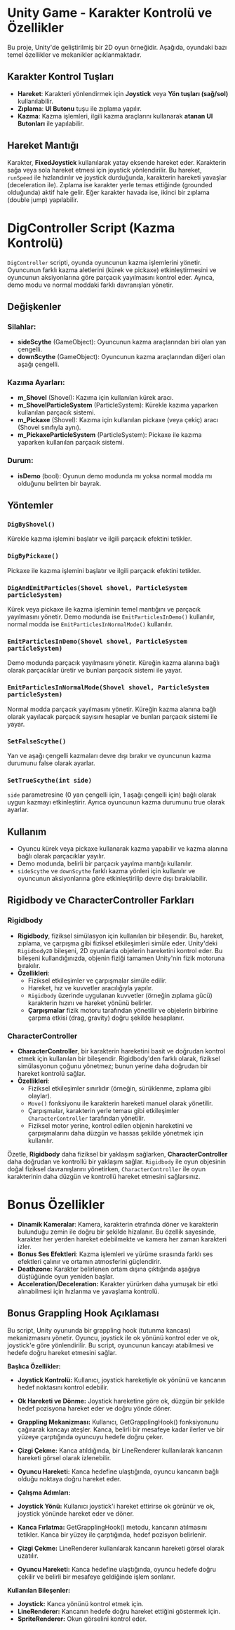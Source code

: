 # Unity Game - Karakter Kontrolü ve Özellikler

Bu proje, Unity'de geliştirilmiş bir 2D oyun örneğidir. Aşağıda, oyundaki bazı temel özellikler ve mekanikler açıklanmaktadır.

## Karakter Kontrol Tuşları

- **Hareket**: Karakteri yönlendirmek için **Joystick** veya **Yön tuşları (sağ/sol)** kullanılabilir.
- **Zıplama**: **UI Butonu** tuşu ile zıplama yapılır.
- **Kazma**: Kazma işlemleri, ilgili kazma araçlarını kullanarak **atanan UI Butonları** ile yapılabilir.

## Hareket Mantığı

Karakter, **FixedJoystick** kullanılarak yatay eksende hareket eder. Karakterin sağa veya sola hareket etmesi için joystick yönlendirilir. Bu hareket, `runSpeed` ile hızlandırılır ve joystick durduğunda, karakterin hareketi yavaşlar (deceleration ile). Zıplama ise karakter yerle temas ettiğinde (grounded olduğunda) aktif hale gelir. Eğer karakter havada ise, ikinci bir zıplama (double jump) yapılabilir.


# DigController Script (Kazma Kontrolü)

`DigController` scripti, oyunda oyuncunun kazma işlemlerini yönetir. Oyuncunun farklı kazma aletlerini (kürek ve pickaxe) etkinleştirmesini ve oyuncunun aksiyonlarına göre parçacık yayılmasını kontrol eder. Ayrıca, demo modu ve normal moddaki farklı davranışları yönetir.

## Değişkenler

### Silahlar:
- **sideScythe** (GameObject): Oyuncunun kazma araçlarından biri olan yan çengelli.
- **downScythe** (GameObject): Oyuncunun kazma araçlarından diğeri olan aşağı çengelli.

### Kazıma Ayarları:
- **m_Shovel** (Shovel): Kazıma için kullanılan kürek aracı.
- **m_ShovelParticleSystem** (ParticleSystem): Kürekle kazıma yaparken kullanılan parçacık sistemi.
- **m_Pickaxe** (Shovel): Kazıma için kullanılan pickaxe (veya çekiç) aracı (Shovel sınıfıyla aynı).
- **m_PickaxeParticleSystem** (ParticleSystem): Pickaxe ile kazıma yaparken kullanılan parçacık sistemi.

### Durum:
- **isDemo** (bool): Oyunun demo modunda mı yoksa normal modda mı olduğunu belirten bir bayrak.

## Yöntemler

### `DigByShovel()`
Kürekle kazıma işlemini başlatır ve ilgili parçacık efektini tetikler.

### `DigByPickaxe()`
Pickaxe ile kazıma işlemini başlatır ve ilgili parçacık efektini tetikler.

### `DigAndEmitParticles(Shovel shovel, ParticleSystem particleSystem)`
Kürek veya pickaxe ile kazma işleminin temel mantığını ve parçacık yayılmasını yönetir. Demo modunda ise `EmitParticlesInDemo()` kullanılır, normal modda ise `EmitParticlesInNormalMode()` kullanılır.

### `EmitParticlesInDemo(Shovel shovel, ParticleSystem particleSystem)`
Demo modunda parçacık yayılmasını yönetir. Küreğin kazma alanına bağlı olarak parçacıklar üretir ve bunları parçacık sistemi ile yayar.

### `EmitParticlesInNormalMode(Shovel shovel, ParticleSystem particleSystem)`
Normal modda parçacık yayılmasını yönetir. Küreğin kazma alanına bağlı olarak yayılacak parçacık sayısını hesaplar ve bunları parçacık sistemi ile yayar.

### `SetFalseScythe()`
Yan ve aşağı çengelli kazmaları devre dışı bırakır ve oyuncunun kazma durumunu false olarak ayarlar.

### `SetTrueScythe(int side)`
`side` parametresine (0 yan çengelli için, 1 aşağı çengelli için) bağlı olarak uygun kazmayı etkinleştirir. Ayrıca oyuncunun kazma durumunu true olarak ayarlar.

## Kullanım

- Oyuncu kürek veya pickaxe kullanarak kazma yapabilir ve kazma alanına bağlı olarak parçacıklar yayılır.
- Demo modunda, belirli bir parçacık yayılma mantığı kullanılır.
- `sideScythe` ve `downScythe` farklı kazma yönleri için kullanılır ve oyuncunun aksiyonlarına göre etkinleştirilip devre dışı bırakılabilir.


## Rigidbody ve CharacterController Farkları

### Rigidbody
- **Rigidbody**, fiziksel simülasyon için kullanılan bir bileşendir. Bu, hareket, zıplama, ve çarpışma gibi fiziksel etkileşimleri simüle eder. Unity'deki `Rigidbody2D` bileşeni, 2D oyunlarda objelerin hareketini kontrol eder. Bu bileşeni kullandığınızda, objenin fiziği tamamen Unity'nin fizik motoruna bırakılır.
- **Özellikleri**:
    - Fiziksel etkileşimler ve çarpışmalar simüle edilir.
    - Hareket, hız ve kuvvetler aracılığıyla yapılır.
    - `Rigidbody` üzerinde uygulanan kuvvetler (örneğin zıplama gücü) karakterin hızını ve hareket yönünü belirler.
    - **Çarpışmalar** fizik motoru tarafından yönetilir ve objelerin birbirine çarpma etkisi (drag, gravity) doğru şekilde hesaplanır.

### CharacterController
- **CharacterController**, bir karakterin hareketini basit ve doğrudan kontrol etmek için kullanılan bir bileşendir. Rigidbody'den farklı olarak, fiziksel simülasyonun çoğunu yönetmez; bunun yerine daha doğrudan bir hareket kontrolü sağlar.
- **Özellikleri**:
    - Fiziksel etkileşimler sınırlıdır (örneğin, sürüklenme, zıplama gibi olaylar).
    - `Move()` fonksiyonu ile karakterin hareketi manuel olarak yönetilir.
    - Çarpışmalar, karakterin yerle teması gibi etkileşimler `CharacterController` tarafından yönetilir.
    - Fiziksel motor yerine, kontrol edilen objenin hareketini ve çarpışmalarını daha düzgün ve hassas şekilde yönetmek için kullanılır.

Özetle, **Rigidbody** daha fiziksel bir yaklaşım sağlarken, **CharacterController** daha doğrudan ve kontrollü bir yaklaşım sağlar. `Rigidbody` ile oyun objesinin doğal fiziksel davranışlarını yönetirken, `CharacterController` ile oyun karakterinin daha düzgün ve kontrollü hareket etmesini sağlarsınız.

# Bonus Özellikler
- **Dinamik Kameralar**: Kamera, karakterin etrafında döner ve karakterin bulunduğu zemin ile doğru bir şekilde hizalanır. Bu özellik sayesinde, karakter her yerden hareket edebilmekte ve kamera her zaman karakteri izler.
- **Bonus Ses Efektleri**: Kazma işlemleri ve yürüme sırasında farklı ses efektleri çalınır ve ortamın atmosferini güçlendirir.
- **Deathzone:** Karakter belirlenen ortam dışına çıktığında aşağıya düştüğünde oyun yeniden başlar.
- **Acceleration/Deceleration:** Karakter yürürken daha yumuşak bir etki alınabilmesi için hızlanma ve yavaşlama kontrolü.


## Bonus Grappling Hook Açıklaması
Bu script, Unity oyununda bir grappling hook (tutunma kancası) mekanizmasını yönetir. Oyuncu, joystick ile ok yönünü kontrol eder ve ok, joystick'e göre yönlendirilir. Bu script, oyuncunun kancayı atabilmesi ve hedefe doğru hareket etmesini sağlar.

**Başlıca Özellikler:**

- **Joystick Kontrolü:** Kullanıcı, joystick hareketiyle ok yönünü ve kancanın hedef noktasını kontrol edebilir.

- **Ok Hareketi ve Dönme:** Joystick hareketine göre ok, düzgün bir şekilde hedef pozisyona hareket eder ve doğru yönde döner.

- **Grappling Mekanizması:** Kullanıcı, GetGrapplingHook() fonksiyonunu çağırarak kancayı ateşler. Kanca, belirli bir mesafeye kadar ilerler ve bir yüzeye çarptığında oyuncuyu hedefe doğru çeker.

- **Çizgi Çekme:** Kanca atıldığında, bir LineRenderer kullanılarak kancanın hareketi görsel olarak izlenebilir.

- **Oyuncu Hareketi:** Kanca hedefine ulaştığında, oyuncu kancanın bağlı olduğu noktaya doğru hareket eder.

- **Çalışma Adımları:**

- **Joystick Yönü:** Kullanıcı joystick'i hareket ettirirse ok görünür ve ok, joystick yönünde hareket eder ve döner.

- **Kanca Fırlatma:** GetGrapplingHook() metodu, kancanın atılmasını tetikler. Kanca bir yüzey ile çarptığında, hedef pozisyon belirlenir.

- **Çizgi Çekme:** LineRenderer kullanılarak kancanın hareketi görsel olarak uzatılır.

- **Oyuncu Hareketi:** Kanca hedefine ulaştığında, oyuncu hedefe doğru çekilir ve belirli bir mesafeye geldiğinde işlem sonlanır.

**Kullanılan Bileşenler:**
- **Joystick:** Kanca yönünü kontrol etmek için.
- **LineRenderer:** Kancanın hedefe doğru hareket ettiğini göstermek için.
- **SpriteRenderer:** Okun görselini kontrol eder.
